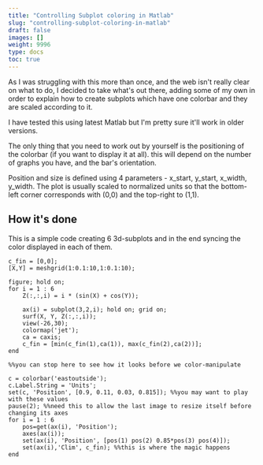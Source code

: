 ```yaml
---
title: "Controlling Subplot coloring in Matlab"
slug: "controlling-subplot-coloring-in-matlab"
draft: false
images: []
weight: 9996
type: docs
toc: true
---
```


As I was struggling with this more than once, and the web isn't really clear on what to do, I decided to take what's out there, adding some of my own in order to explain how to create subplots which have one colorbar and they are scaled according to it. 

I have tested this using latest Matlab but I'm pretty sure it'll work in older versions.

The only thing that you need to work out by yourself is the positioning of the colorbar (if you want to display it at all). this will depend on the number of graphs you have, and the bar's orientation.

Position and size is defined using 4 parameters - x_start, y_start, x_width, y_width. The plot is usually scaled to normalized units so that the bottom-left corner corresponds with (0,0) and the top-right to (1,1).

## How it's done
This is a simple code creating 6 3d-subplots and in the end syncing the color displayed in each of them.   

    c_fin = [0,0];
    [X,Y] = meshgrid(1:0.1:10,1:0.1:10);
    
    figure; hold on;
    for i = 1 : 6
        Z(:,:,i) = i * (sin(X) + cos(Y));

        ax(i) = subplot(3,2,i); hold on; grid on;
        surf(X, Y, Z(:,:,i));
        view(-26,30);
        colormap('jet');
        ca = caxis;
        c_fin = [min(c_fin(1),ca(1)), max(c_fin(2),ca(2))];
    end

    %%you can stop here to see how it looks before we color-manipulate

    c = colorbar('eastoutside');
    c.Label.String = 'Units';
    set(c, 'Position', [0.9, 0.11, 0.03, 0.815]); %%you may want to play with these values
    pause(2); %%need this to allow the last image to resize itself before changing its axes
    for i = 1 : 6
        pos=get(ax(i), 'Position');
        axes(ax(i));
        set(ax(i), 'Position', [pos(1) pos(2) 0.85*pos(3) pos(4)]);
        set(ax(i),'Clim', c_fin); %%this is where the magic happens
    end

